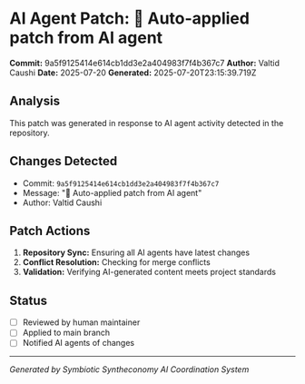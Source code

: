 # AI Agent Patch: 🤖 Auto-applied patch from AI agent

**Commit:** 9a5f9125414e614cb1dd3e2a404983f7f4b367c7
**Author:** Valtid Caushi
**Date:** 2025-07-20
**Generated:** 2025-07-20T23:15:39.719Z

## Analysis

This patch was generated in response to AI agent activity detected in the repository.

## Changes Detected

- Commit: `9a5f9125414e614cb1dd3e2a404983f7f4b367c7`
- Message: "🤖 Auto-applied patch from AI agent"
- Author: Valtid Caushi

## Patch Actions

1. **Repository Sync:** Ensuring all AI agents have latest changes
2. **Conflict Resolution:** Checking for merge conflicts
3. **Validation:** Verifying AI-generated content meets project standards

## Status

- [ ] Reviewed by human maintainer
- [ ] Applied to main branch
- [ ] Notified AI agents of changes

---
*Generated by Symbiotic Syntheconomy AI Coordination System*
